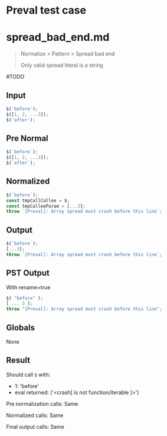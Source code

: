 # Preval test case

# spread_bad_end.md

> Normalize > Pattern > Spread bad end
>
> Only valid spread literal is a string

#TODO

## Input

`````js filename=intro
$('before');
$([1, 2, ...3]);
$('after');
`````

## Pre Normal


`````js filename=intro
$(`before`);
$([1, 2, ...3]);
$(`after`);
`````

## Normalized


`````js filename=intro
$(`before`);
const tmpCallCallee = $;
const tmpCalleeParam = [...3];
throw `[Preval]: Array spread must crash before this line`;
`````

## Output


`````js filename=intro
$(`before`);
[...3];
throw `[Preval]: Array spread must crash before this line`;
`````

## PST Output

With rename=true

`````js filename=intro
$( "before" );
[ ... 3 ];
throw "[Preval]: Array spread must crash before this line";
`````

## Globals

None

## Result

Should call `$` with:
 - 1: 'before'
 - eval returned: ('<crash[ <ref> is not function/iterable ]>')

Pre normalization calls: Same

Normalized calls: Same

Final output calls: Same
